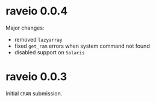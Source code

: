 raveio 0.0.4
=======

Major changes: 

* removed `lazyarray`
* fixed `get_ram` errors when system command not found
* disabled support on `Solaris`

raveio 0.0.3
=======

Initial `CRAN` submission.

